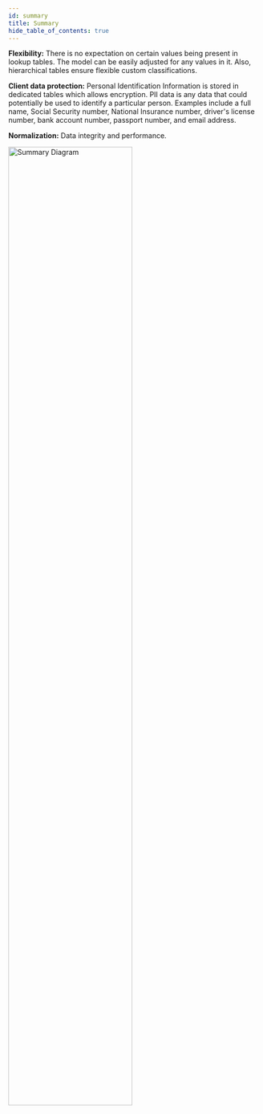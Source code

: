 ```yaml
---
id: summary
title: Summary
hide_table_of_contents: true
---
```


<div className='overview-wrapper'>
<div className='overview-content'>

**Flexibility:**  There is no expectation on certain values being present in lookup tables. The model can be easily adjusted for any values in it.  Also, hierarchical tables ensure flexible custom classifications. 

**Client data protection:**  Personal Identification Information is stored in dedicated tables which allows encryption. PII data is any data that could potentially be used to identify a particular person. Examples include a full name, Social Security number, National Insurance number, driver's license number, bank account number, passport number, and email address.​

**Normalization:** Data integrity and performance.

</div>

<div>
    <img width='70%' className='overview-img' src='../img/summary-diagram.png' alt='Summary Diagram'/>
</div>
</div>